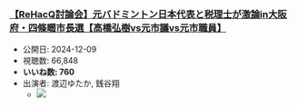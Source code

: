 ### [【ReHacQ討論会】元バドミントン日本代表と税理士が激論in大阪府・四條畷市長選【高橋弘樹vs元市議vs元市職員】](https://www.youtube.com/watch?v=TgrMZgu-kxU)
-   公開日: 2024-12-09
-   視聴数: 66,848
-   **いいね数: 760**
-   出演者: 渡辺ゆたか, 銭谷翔
    - [![](https://img.youtube.com/vi/TgrMZgu-kxU/hqdefault.jpg)](https://www.youtube.com/watch?v=TgrMZgu-kxU)
